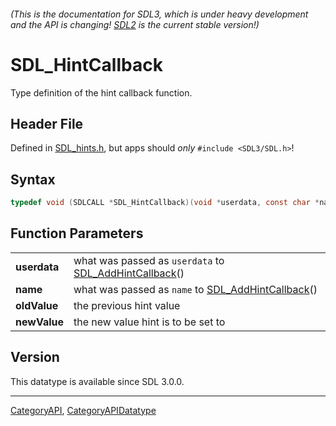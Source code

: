 ###### (This is the documentation for SDL3, which is under heavy development and the API is changing! [SDL2](https://wiki.libsdl.org/SDL2/) is the current stable version!)
# SDL_HintCallback

Type definition of the hint callback function.

## Header File

Defined in [SDL_hints.h](https://github.com/libsdl-org/SDL/blob/main/include/SDL3/SDL_hints.h), but apps should _only_ `#include <SDL3/SDL.h>`!

## Syntax

```c
typedef void (SDLCALL *SDL_HintCallback)(void *userdata, const char *name, const char *oldValue, const char *newValue);
```

## Function Parameters

|                  |                                                                               |
| ---------------- | ----------------------------------------------------------------------------- |
| **userdata**     | what was passed as `userdata` to [SDL_AddHintCallback](SDL_AddHintCallback)() |
| **name**         | what was passed as `name` to [SDL_AddHintCallback](SDL_AddHintCallback)()     |
| **oldValue**     | the previous hint value                                                       |
| **newValue**     | the new value hint is to be set to                                            |

## Version

This datatype is available since SDL 3.0.0.

----
[CategoryAPI](CategoryAPI), [CategoryAPIDatatype](CategoryAPIDatatype)

